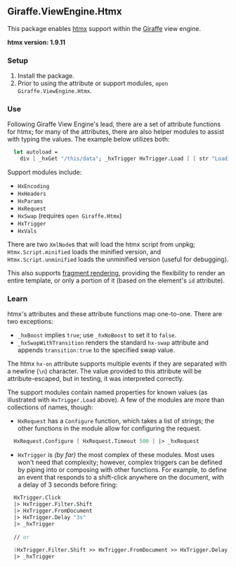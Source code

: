 ## Giraffe.ViewEngine.Htmx

This package enables [htmx](https://htmx.org) support within the [Giraffe](https://giraffe.wiki) view engine.

**htmx version: 1.9.11**

### Setup

1. Install the package.
2. Prior to using the attribute or support modules, `open Giraffe.ViewEngine.Htmx`.

### Use

Following Giraffe View Engine's lead, there are a set of attribute functions for htmx; for many of the attributes, there are also helper modules to assist with typing the values. The example below utilizes both:

```fsharp
  let autoload =
    div [ _hxGet "/this/data"; _hxTrigger HxTrigger.Load ] [ str "Loading..." ]
```

Support modules include:
- `HxEncoding`
- `HxHeaders`
- `HxParams`
- `HxRequest`
- `HxSwap` (requires `open Giraffe.Htmx`)
- `HxTrigger`
- `HxVals`

There are two `XmlNode`s that will load the htmx script from unpkg; `Htmx.Script.minified` loads the minified version, and `Htmx.Script.unminified` loads the unminified version (useful for debugging).

This also supports [fragment rendering](https://bitbadger.solutions/blog/2022/fragment-rendering-in-giraffe-view-engine.html), providing the flexibility to render an entire template, or only a portion of it (based on the element's `id` attribute).

### Learn

htmx's attributes and these attribute functions map one-to-one. There are two exceptions:
- `_hxBoost` implies `true`; use `_hxNoBoost` to set it to `false`.
- `_hxSwapWithTransition` renders the standard `hx-swap` attribute and appends `transition:true` to the specified swap value.

The htmx `hx-on` attribute supports multiple events if they are separated with a newline (`\n`) character. The value provided to this attribute will be attribute-escaped, but in testing, it was interpreted correctly.

The support modules contain named properties for known values (as illustrated with `HxTrigger.Load` above). A few of the modules are more than collections of names, though:
- `HxRequest` has a `Configure` function, which takes a list of strings; the other functions in the module allow for configuring the request.

```fsharp
  HxRequest.Configure [ HxRequest.Timeout 500 ] |> _hxRequest 
```
- `HxTrigger` is _(by far)_ the most complex of these modules. Most uses won't need that complexity; however, complex triggers can be defined by piping into or composing with other functions. For example, to define an event that responds to a shift-click anywhere on the document, with a delay of 3 seconds before firing:

```fsharp
  HxTrigger.Click
  |> HxTrigger.Filter.Shift
  |> HxTrigger.FromDocument
  |> HxTrigger.Delay "3s"
  |> _hxTrigger
  
  // or
  
  (HxTrigger.Filter.Shift >> HxTrigger.FromDocument >> HxTrigger.Delay "3s") HxTrigger.Click
  |> _hxTrigger
```
